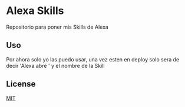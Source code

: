 # Alexa Skills

Repositorio para poner mis Skills de Alexa

## Uso

Por ahora solo yo las puedo usar, una vez esten en deploy solo sera de decir 'Alexa abre ' y el nombre de la Skill

## License
[MIT](https://choosealicense.com/licenses/mit/)
